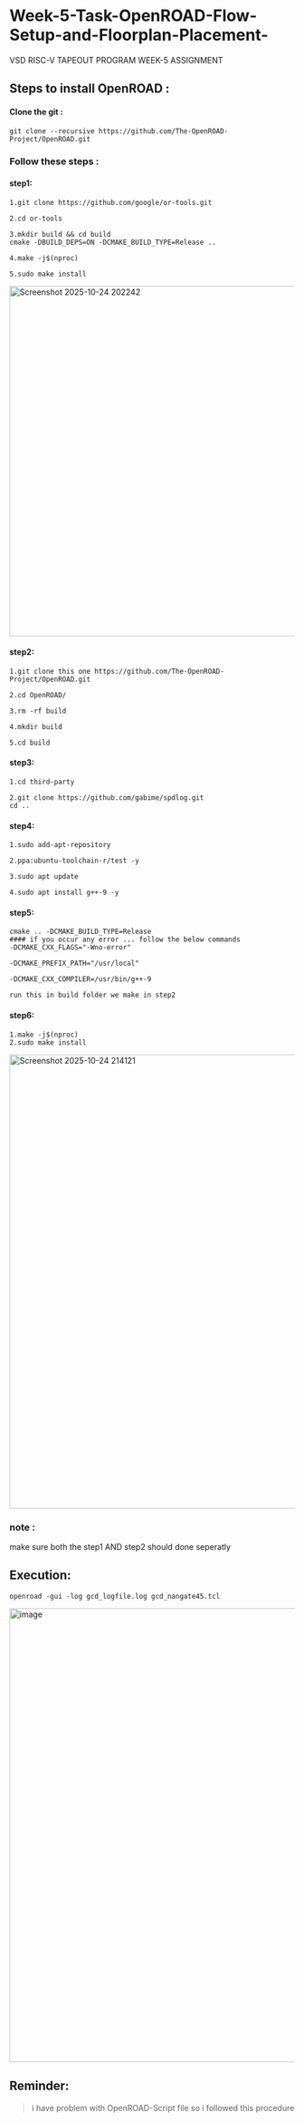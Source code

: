 # Week-5-Task-OpenROAD-Flow-Setup-and-Floorplan-Placement-
VSD RISC-V TAPEOUT PROGRAM WEEK-5 ASSIGNMENT 

## Steps to install OpenROAD :

#### Clone the git : 
``` 
git clone --recursive https://github.com/The-OpenROAD-Project/OpenROAD.git 
```
### Follow these steps :

#### step1:
```
1.git clone https://github.com/google/or-tools.git

2.cd or-tools

3.mkdir build && cd build
cmake -DBUILD_DEPS=ON -DCMAKE_BUILD_TYPE=Release ..

4.make -j$(nproc)

5.sudo make install
```
<img width="818" height="618" alt="Screenshot 2025-10-24 202242" src="https://github.com/user-attachments/assets/48d85518-d07f-4a9b-b434-d283ead7a218" />


#### step2:
```
1.git clone this one https://github.com/The-OpenROAD-Project/OpenROAD.git

2.cd OpenROAD/

3.rm -rf build

4.mkdir build

5.cd build
```

#### step3:
```
1.cd third-party

2.git clone https://github.com/gabime/spdlog.git
cd ..
```

#### step4:
```
1.sudo add-apt-repository

2.ppa:ubuntu-toolchain-r/test -y

3.sudo apt update

4.sudo apt install g++-9 -y
```

#### step5:
```
cmake .. -DCMAKE_BUILD_TYPE=Release
#### if you occur any error ... follow the below commands
-DCMAKE_CXX_FLAGS="-Wno-error"

-DCMAKE_PREFIX_PATH="/usr/local"

-DCMAKE_CXX_COMPILER=/usr/bin/g++-9

run this in build folder we make in step2
```

#### step6:
```
1.make -j$(nproc)
2.sudo make install

```
<img width="1281" height="801" alt="Screenshot 2025-10-24 214121" src="https://github.com/user-attachments/assets/0ced6b97-8831-4d06-b13a-68013f7d8321" />


### note : 
make sure both the step1 AND step2 should done seperatly

## Execution:
```
openroad -gui -log gcd_logfile.log gcd_nangate45.tcl
```
<img width="1257" height="801" alt="image" src="https://github.com/user-attachments/assets/e7006b5b-0f9f-4079-8e45-8693c7597134" />


## Reminder:
> i have problem with OpenROAD-Script file so i followed this procedure



